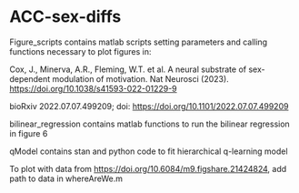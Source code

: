 # ACC-sex-diffs

Figure_scripts contains matlab scripts setting parameters and calling functions necessary to plot figures in: 

Cox, J., Minerva, A.R., Fleming, W.T. et al. A neural substrate of sex-dependent modulation of motivation. Nat Neurosci (2023). https://doi.org/10.1038/s41593-022-01229-9

bioRxiv 2022.07.07.499209; doi: https://doi.org/10.1101/2022.07.07.499209


bilinear_regression contains matlab functions to run the bilinear regression in figure 6 

qModel contains stan and python code to fit hierarchical q-learning model 

To plot with data from https://doi.org/10.6084/m9.figshare.21424824, add path to data in whereAreWe.m 
